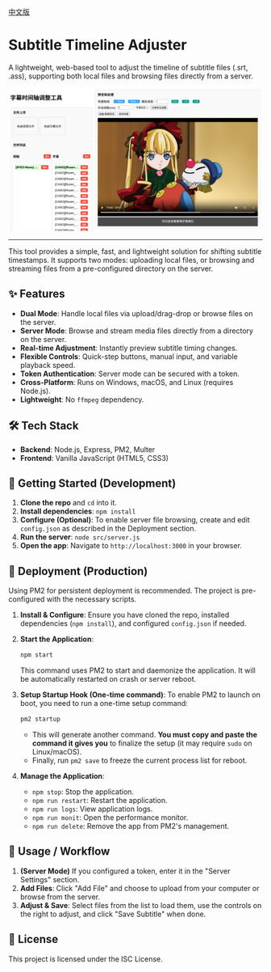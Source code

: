 [中文版](./README.md)

# Subtitle Timeline Adjuster

A lightweight, web-based tool to adjust the timeline of subtitle files (.srt, .ass), supporting both local files and browsing files directly from a server.

![Application Screenshot](./assets/应用截图.png)

---

This tool provides a simple, fast, and lightweight solution for shifting subtitle timestamps. It supports two modes: uploading local files, or browsing and streaming files from a pre-configured directory on the server.

## ✨ Features

- **Dual Mode**: Handle local files via upload/drag-drop or browse files on the server.
- **Server Mode**: Browse and stream media files directly from a directory on the server.
- **Real-time Adjustment**: Instantly preview subtitle timing changes.
- **Flexible Controls**: Quick-step buttons, manual input, and variable playback speed.
- **Token Authentication**: Server mode can be secured with a token.
- **Cross-Platform**: Runs on Windows, macOS, and Linux (requires Node.js).
- **Lightweight**: No `ffmpeg` dependency.

## 🛠️ Tech Stack

- **Backend**: Node.js, Express, PM2, Multer
- **Frontend**: Vanilla JavaScript (HTML5, CSS3)

## 🚀 Getting Started (Development)

1.  **Clone the repo** and `cd` into it.
2.  **Install dependencies**: `npm install`
3.  **Configure (Optional)**: To enable server file browsing, create and edit `config.json` as described in the Deployment section.
4.  **Run the server**: `node src/server.js`
5.  **Open the app**: Navigate to `http://localhost:3000` in your browser.

## 🚢 Deployment (Production)

Using PM2 for persistent deployment is recommended. The project is pre-configured with the necessary scripts.

1.  **Install & Configure**: Ensure you have cloned the repo, installed dependencies (`npm install`), and configured `config.json` if needed.

2.  **Start the Application**:
    ```bash
    npm start
    ```
    This command uses PM2 to start and daemonize the application. It will be automatically restarted on crash or server reboot.

3.  **Setup Startup Hook (One-time command)**:
    To enable PM2 to launch on boot, you need to run a one-time setup command:
    ```bash
    pm2 startup
    ```
    - This will generate another command. **You must copy and paste the command it gives you** to finalize the setup (it may require `sudo` on Linux/macOS).
    - Finally, run `pm2 save` to freeze the current process list for reboot.

4.  **Manage the Application**:
    - `npm stop`: Stop the application.
    - `npm run restart`: Restart the application.
    - `npm run logs`: View application logs.
    - `npm run monit`: Open the performance monitor.
    - `npm run delete`: Remove the app from PM2's management.

## 📝 Usage / Workflow

1.  **(Server Mode)** If you configured a token, enter it in the "Server Settings" section.
2.  **Add Files**: Click "Add File" and choose to upload from your computer or browse from the server.
3.  **Adjust & Save**: Select files from the list to load them, use the controls on the right to adjust, and click "Save Subtitle" when done.

## 📄 License

This project is licensed under the ISC License.

